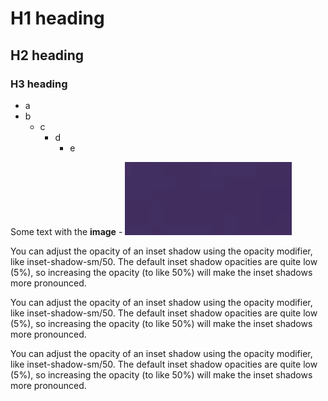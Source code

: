 # H1 heading 

## H2 heading 

### H3 heading 

- a 
- b 
  - c
    - d
      - e


Some text with the **image** - ![alt text](assets/image.png)


You can adjust the opacity of an inset shadow using the opacity modifier, like inset-shadow-sm/50. The default inset shadow opacities are quite low (5%), so increasing the opacity (to like 50%) will make the inset shadows more pronounced.

You can adjust the opacity of an inset shadow using the opacity modifier, like inset-shadow-sm/50. The default inset shadow opacities are quite low (5%), so increasing the opacity (to like 50%) will make the inset shadows more pronounced.

You can adjust the opacity of an inset shadow using the opacity modifier, like inset-shadow-sm/50. The default inset shadow opacities are quite low (5%), so increasing the opacity (to like 50%) will make the inset shadows more pronounced.